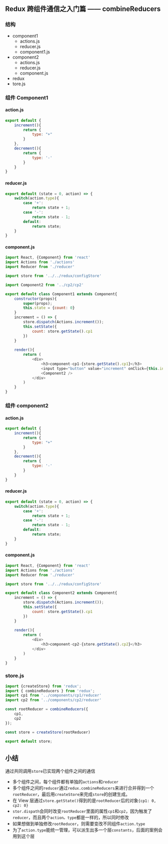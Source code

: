 ## Redux 跨组件通信之入门篇 —— combineReducers
### 结构
- component1
    - actions.js
    - reducer.js
    - component1.js
- component2
    - actions.js
    - reducer.js
    - component.js
- redux
- tore.js

### 组件 Component1
#### action.js
```javascript
export default {
    increment(){
        return {
            type: "+"
        }
    },
    decrement(){
        return {
            type: '-'
        }
    }
}
```
#### reducer.js
```javascript
export default (state = 0, action) => {
    switch(action.type){
        case '+':
            return state + 1;
        case '-':
            return state - 1;
        default:
            return state;
    }
}
```
#### component.js
```javascript
import React, {Component} from 'react'
import Actions from './actions'
import Reducer from './reducer'

import store from '../../redux/configStore'

import Component2 from '../cp2/cp2'

export default class Component1 extends Component{
    constructor(props){
        super(props);
        this.state = {count: 0}
    }
    increment = () => {
        store.dispatch(Actions.increment());
        this.setState({
            count: store.getState().cp1
        })
    }
    
    render(){
        return (
            <div>
                <h3>component-cp1-{store.getState().cp1}</h3>
                <input type="button" value="increment" onClick={this.increment}/>
                <Component2 />
            </div>
        )
    }
}
```

### 组件 component2
#### action.js
```javascript
export default {
    increment(){
        return {
            type: "+"
        }
    },
    decrement(){
        return {
            type: '-'
        }
    }
}
```
#### reducer.js
```javascript
export default (state = 0, action) => {
    switch(action.type){
        case '+':
            return state + 1;
        case '-':
            return state - 1;
        default:
            return state;
    }
}
```
#### component.js
```javascript
import React, {Component} from 'react'
import Actions from './actions'
import Reducer from './reducer'

import store from '../../redux/configStore'

export default class Component2 extends Component{
    increment = () => {
        store.dispatch(Actions.increment());
        this.setState({
            count: store.getState().cp1
        })
    }
    
    render(){
        return (
            <div>
                <h3>component-cp2-{store.getState().cp2}</h3>
            </div>
        )
    }
}
```

### store.js
```javascript
import {createStore} from 'redux';
import { combineReducers } from 'redux';
import cp1 from '../components/cp1/reducer'
import cp2 from '../components/cp2/reducer'

const rootReducer = combineReducers({
    cp1,
    cp2
});

const store = createStore(rootReducer)

export default store;
```

## 小结
通过共同调用`store`已实现两个组件之间的通信
- 多个组件之间，每个组件都有单独的`actions`和`reducer`
- 多个组件之间的`reducer`通过`redux.combineReducers`来进行合并得到一个`rootReducer`，最后用`createStore`来完成`store`的创建生成。
- 在 View 层通过`store.getState()`得到的是`rootReducer`后的对象`{cp1: 0, cp2: 0}`
- `stor.dispath`会同时改变`rootReducer`里面的属性`cp1`和`cp2`，因为触发了`reducer`，而且两个`action。type`都是一样的，所以同时修改
- 如果想做到单独修改`rootReducer`，则需要变改不同组件`action.type`
- 为了`action.type`能统一管理，可以派生出多一个层`constants`，后面的案例会用到这个层